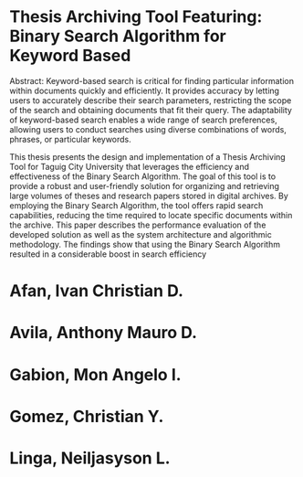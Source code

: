 # Thesis Archiving Tool Featuring: Binary Search Algorithm for Keyword Based 

Abstract: 
  Keyword-based search is critical for finding particular information within documents quickly and efficiently. It provides accuracy by letting users to accurately describe their search parameters, restricting the scope of the search and obtaining documents that fit their query. The adaptability of keyword-based search enables a wide range of search preferences, allowing users to conduct searches using diverse combinations of words, phrases, or particular keywords.

  This thesis presents the design and implementation of a Thesis Archiving Tool for Taguig City University that leverages the efficiency and effectiveness of the Binary Search Algorithm. The goal of this tool is to provide a robust and user-friendly solution for organizing and retrieving large volumes of theses and research papers stored in digital archives. By employing the Binary Search Algorithm, the tool offers rapid search capabilities, reducing the time required to locate specific documents within the archive. This paper describes the performance evaluation of the developed solution as well as the system architecture and algorithmic methodology. The findings show that using the Binary Search Algorithm resulted in a considerable boost in search efficiency

# Afan, Ivan Christian D.
# Avila, Anthony Mauro D.
# Gabion, Mon Angelo I.
# Gomez, Christian Y.
# Linga, Neiljasyson L.

